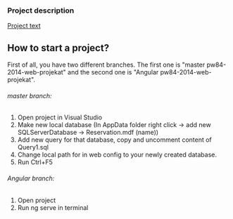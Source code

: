<h3> Project description </h3>

<a href="Projekat 2019_2020.pdf"> Project text </a>

<h2> How to start a project? </h2>

First of all, you have two different branches. The first one is "master pw84-2014-web-projekat" and the second one is "Angular pw84-2014-web-projekat".

<h6> master branch: </h6>
<ol>
<li> Open project in Visual Studio </li>
<li> Make new local database (In AppData folder right click -> add new SQLServerDatabase -> Reservation.mdf (name)) </li>
<li> Add new query for that database, copy and uncomment content of Query1.sql </li>
<li> Change local path for in web config to your newly created database. </li>
<li> Run Ctrl+F5 </li>
</ol>

<h6> Angular branch: </h6>
<ol>
<li> Open project </li>
<li> Run ng serve in terminal </li>
</ol>

